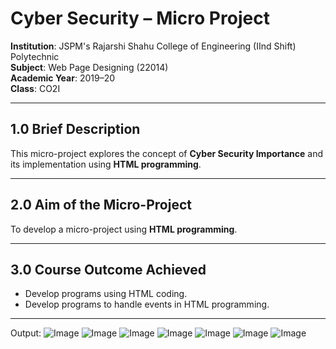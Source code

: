 # Cyber Security – Micro Project

**Institution**: JSPM's Rajarshi Shahu College of Engineering (IInd Shift) Polytechnic  
**Subject**: Web Page Designing (22014)  
**Academic Year**: 2019–20  
**Class**: CO2I  

---

## 1.0 Brief Description

This micro-project explores the concept of **Cyber Security Importance** and its implementation using **HTML programming**.

---

## 2.0 Aim of the Micro-Project

To develop a micro-project using **HTML programming**.

---

## 3.0 Course Outcome Achieved

- Develop programs using HTML coding.
- Develop programs to handle events in HTML programming.

---

Output:
![Image](https://github.com/user-attachments/assets/ca28bb05-fe94-4a65-bcb4-e990daa20238)
![Image](https://github.com/user-attachments/assets/ee9852ce-b456-4ffd-b072-58d43596d58d)
![Image](https://github.com/user-attachments/assets/c8505b84-de52-4e85-a3d2-68725d0d8cc5)
![Image](https://github.com/user-attachments/assets/bbb0fb97-aa50-47d2-bc0f-0df458b83022)
![Image](https://github.com/user-attachments/assets/c97d242a-0776-4af2-a4f3-6c9fcb8e0f7e)
![Image](https://github.com/user-attachments/assets/ab22e4a6-d9ec-4f2c-96d3-37d6c8df1745)
![Image](https://github.com/user-attachments/assets/1928b8f2-88fa-4aac-90c1-84672ec9b27a)
